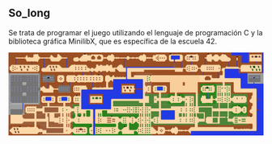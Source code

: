 
## So_long
Se trata de programar el juego utilizando el lenguaje de programación C y la biblioteca gráfica MinilibX, que es específica de la escuela 42.

<p align="center">
  <img src="https://github.com/johnconh/42/blob/main/So_long/sprites/hyrule.png" alt="hyrule" />
</p>
